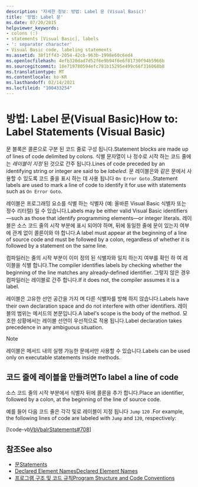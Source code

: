 ```yaml
---
description: '자세한 정보: 방법: Label 문 (Visual Basic)'
title: '방법: Label 문'
ms.date: 07/20/2015
helpviewer_keywords:
- colons (:)
- statements [Visual Basic], labels
- ': separator character'
- Visual Basic code, labeling statements
ms.assetid: 38f1ff43-2054-42cb-963b-1998e60c6ed4
ms.openlocfilehash: 4efb320dad7d52f6e9b94f6e6f81730f94b5966b
ms.sourcegitcommit: 10e719780594efc781b15295e499c66f316068b8
ms.translationtype: MT
ms.contentlocale: ko-KR
ms.lasthandoff: 02/14/2021
ms.locfileid: "100433254"
---
```

# <a name="how-to-label-statements-visual-basic"></a><span data-ttu-id="fc391-103">방법: Label 문(Visual Basic)</span><span class="sxs-lookup"><span data-stu-id="fc391-103">How to: Label Statements (Visual Basic)</span></span>

<span data-ttu-id="fc391-104">문 블록은 콜론으로 구분 된 코드 줄로 구성 됩니다.</span><span class="sxs-lookup"><span data-stu-id="fc391-104">Statement blocks are made up of lines of code delimited by colons.</span></span> <span data-ttu-id="fc391-105">식별 문자열이 나 정수로 시작 하는 코드 줄에는 *레이블이 지정* 된 것으로 간주 됩니다.</span><span class="sxs-lookup"><span data-stu-id="fc391-105">Lines of code preceded by an identifying string or integer are said to be *labeled*.</span></span> <span data-ttu-id="fc391-106">문 레이블은와 같은 문에서 사용할 수 있도록 코드 줄을 표시 하는 데 사용 됩니다 `On Error Goto` .</span><span class="sxs-lookup"><span data-stu-id="fc391-106">Statement labels are used to mark a line of code to identify it for use with statements such as `On Error Goto`.</span></span>

<span data-ttu-id="fc391-107">레이블은 프로그래밍 요소를 식별 하는 식별자 (예: 올바른 Visual Basic 식별자 또는 정수 리터럴) 일 수 있습니다.</span><span class="sxs-lookup"><span data-stu-id="fc391-107">Labels may be either valid Visual Basic identifiers—such as those that identify programming elements—or integer literals.</span></span> <span data-ttu-id="fc391-108">레이블은 소스 코드 줄의 시작 부분에 표시 되어야 하며, 뒤에 동일한 줄에 문이 있는지 여부에 관계 없이 콜론이와 야 합니다.</span><span class="sxs-lookup"><span data-stu-id="fc391-108">A label must appear at the beginning of a line of source code and must be followed by a colon, regardless of whether it is followed by a statement on the same line.</span></span>

<span data-ttu-id="fc391-109">컴파일러는 줄의 시작 부분이 이미 정의 된 식별자와 일치 하는지 여부를 확인 하 여 레이블을 식별 합니다.</span><span class="sxs-lookup"><span data-stu-id="fc391-109">The compiler identifies labels by checking whether the beginning of the line matches any already-defined identifier.</span></span> <span data-ttu-id="fc391-110">그렇지 않은 경우 컴파일러는 레이블로 간주 합니다.</span><span class="sxs-lookup"><span data-stu-id="fc391-110">If it does not, the compiler assumes it is a label.</span></span>

<span data-ttu-id="fc391-111">레이블은 고유한 선언 공간을 가지 며 다른 식별자를 방해 하지 않습니다.</span><span class="sxs-lookup"><span data-stu-id="fc391-111">Labels have their own declaration space and do not interfere with other identifiers.</span></span> <span data-ttu-id="fc391-112">레이블의 범위는 메서드의 본문입니다.</span><span class="sxs-lookup"><span data-stu-id="fc391-112">A label's scope is the body of the method.</span></span> <span data-ttu-id="fc391-113">모호한 상황에서는 레이블 선언이 우선적으로 적용 됩니다.</span><span class="sxs-lookup"><span data-stu-id="fc391-113">Label declaration takes precedence in any ambiguous situation.</span></span>

> [!NOTE]
> <span data-ttu-id="fc391-114">레이블은 메서드 내의 실행 가능한 문에서만 사용할 수 있습니다.</span><span class="sxs-lookup"><span data-stu-id="fc391-114">Labels can be used only on executable statements inside methods.</span></span>

## <a name="to-label-a-line-of-code"></a><span data-ttu-id="fc391-115">코드 줄에 레이블을 만들려면</span><span class="sxs-lookup"><span data-stu-id="fc391-115">To label a line of code</span></span>

<span data-ttu-id="fc391-116">소스 코드 줄의 시작 부분에서 식별자 뒤에 콜론을 추가 합니다.</span><span class="sxs-lookup"><span data-stu-id="fc391-116">Place an identifier, followed by a colon, at the beginning of the line of source code.</span></span>

<span data-ttu-id="fc391-117">예를 들어 다음 코드 줄은 각각 및로 레이블이 지정 됩니다 `Jump` `120` .</span><span class="sxs-lookup"><span data-stu-id="fc391-117">For example, the following lines of code are labeled with `Jump` and `120`, respectively:</span></span>

[!code-vb[VbVbalrStatements#708](~/samples/snippets/visualbasic/VS_Snippets_VBCSharp/VbVbalrStatements/VB/Class1.vb#708)]

## <a name="see-also"></a><span data-ttu-id="fc391-118">참조</span><span class="sxs-lookup"><span data-stu-id="fc391-118">See also</span></span>

- [<span data-ttu-id="fc391-119">문</span><span class="sxs-lookup"><span data-stu-id="fc391-119">Statements</span></span>](../language-features/statements.md)
- [<span data-ttu-id="fc391-120">Declared Element Names</span><span class="sxs-lookup"><span data-stu-id="fc391-120">Declared Element Names</span></span>](../language-features/declared-elements/declared-element-names.md)
- [<span data-ttu-id="fc391-121">프로그램 구조 및 코드 규칙</span><span class="sxs-lookup"><span data-stu-id="fc391-121">Program Structure and Code Conventions</span></span>](program-structure-and-code-conventions.md)
